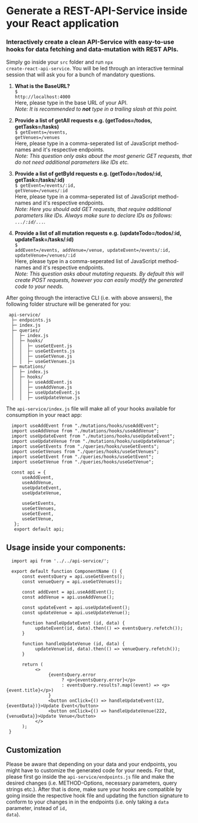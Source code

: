 # Generate a REST-API-Service inside your React application
### Interactively create a clean API-Service with easy-to-use hooks for data fetching and data-mutation with REST APIs.

Simply go inside your <code>src</code> folder and run <code>npx create-react-api-service</code>.
You will be led through an interactive terminal session that will ask you for a bunch of mandatory questions.

1. <b>What is the BaseURL?</b> <br/>
     <code>$ http://localhost:4000</code><br/>
     Here, please type in the base URL of your API.<br/>
     <i>Note: It is recommended to <b>not</b> type in a trailing slash at this point.</i>

2. <b>Provide a list of getAll requests e.g. (getTodos=/todos, getTasks=/tasks)</b> <br/>
     <code>$ getEvents=/events, getVenues=/venues</code><br/>
     Here, please type in a comma-seperated list of JavaScript method-names and it's respective endpoints.<br/>
     <i>Note: This question only asks about the most generic GET requests, that do not need additional parameters like IDs etc.</i>

3. <b>Provide a list of getById requests e.g. (getTodo=/todos/:id, getTask=/tasks/:id)</b> <br/>
     <code>$ getEvent=/events/:id, getVenue=/venues/:id</code><br/>
     Here, please type in a comma-seperated list of JavaScript method-names and it's respective endpoints.<br/>
     <i>Note: Here you should add GET requests, that require additional parameters like IDs. Always make sure to declare IDs as follows: <code>.../:id/...</code>.</i>
     

4. <b>Provide a list of all mutation requests e.g. (updateTodo=/todos/:id, updateTask=/tasks/:id)</b><br/>
     <code>$ addEvent=/events, addVenue=/venue, updateEvent=/events/:id, updateVenue=/venues/:id</code><br/>
     Here, please type in a comma-seperated list of JavaScript method-names and it's respective endpoints.<br/>
     <i>Note: This question asks about mutating requests. By default this will create POST requests, however you can easily modify the generated code to your needs.</i>

After going through the interactive CLI (i.e. with above answers), the following folder structure will be generated for you:

     api-service/
      ├─ endpoints.js
      ├─ index.js
      ├─ queries/
      │  ├─ index.js
      │  ├─ hooks/
      │  │  ├─ useGetEvent.js
      │  │  ├─ useGetEvents.js
      │  │  ├─ useGetVenue.js
      │  │  ├─ useGetVenues.js
      ├─ mutations/
      │  ├─ index.js
      │  ├─ hooks/
      │  │  ├─ useAddEvent.js
      │  │  ├─ useAddVenue.js
      │  │  ├─ useUpdateEvent.js
      │  │  ├─ useUpdateVenue.js
      
The <code>api-service/index.js</code> file will make all of your hooks available for consumption in your react app:

      import useAddEvent from "./mutations/hooks/useAddEvent";
      import useAddVenue from "./mutations/hooks/useAddVenue";
      import useUpdateEvent from "./mutations/hooks/useUpdateEvent";
      import useUpdateVenue from "./mutations/hooks/useUpdateVenue";
      import useGetEvents from "./queries/hooks/useGetEvents";
      import useGetVenues from "./queries/hooks/useGetVenues";
      import useGetEvent from "./queries/hooks/useGetEvent";
      import useGetVenue from "./queries/hooks/useGetVenue";
      
      const api = {
          useAddEvent,
          useAddVenue,
          useUpdateEvent,
          useUpdateVenue,
          
          useGetEvents,
          useGetVenues,
          useGetEvent,
          useGetVenue,
       };
       export default api;


## Usage inside your components:

      import api from '../../api-service/';
      
      export default function ComponentName () {
          const eventsQuery = api.useGetEvents();
          const venueQuery = api.useGetVenues();
          
          const addEvent = api.useAddEvent();
          const addVenue = api.useAddVenue();
          
          const updateEvent = api.useUpdateEvent();
          const updateVenue = api.useUpdateVenue();
          
          function handleUpdateEvent (id, data) {
               updateEvent(id, data).then(() => eventsQuery.refetch());
          }
          
          function handleUpdateVenue (id, data) {
               updateVenue(id, data).then(() => venueQuery.refetch());
          }
          
          return (
               <>
                    {eventsQuery.error
                         ? <p>{eventsQuery.error}</p>
                         : eventsQuery.results?.map((event) => <p>{event.title}</p>)
                    }
                    <button onClick={() => handleUpdateEvent(12, {eventData})}>Update Event</button>
                    <button onClick={() => handleUpdateVenue(222, {venueData}}>Update Venue</button>
               </>
          );
     }
## Customization
Please be aware that depending on your data and your endpoints, you might have to customize the generated code for your needs. For that, please first go inside the <code>api-service/endpoints.js</code> file and make the desired changes (i.e. METHOD-Options, necessary parameters, query strings etc.). After that is done, make sure your hooks are compatible by going inside the respective hook file and updating the function signature to conform to your changes in in the endpoints (i.e. only taking a <code>data</code> parameter, instead of <code>id, data</code>).
